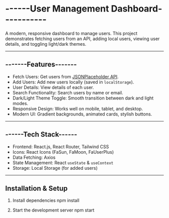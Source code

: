 # ------User Management Dashboard-----------

A modern, responsive dashboard to manage users. This project demonstrates fetching users from an API, adding local users, viewing user details, and toggling light/dark themes.

---

## -------Features-------

- Fetch Users: Get users from [JSONPlaceholder API](https://jsonplaceholder.typicode.com/users).
- Add Users: Add new users locally (saved in `localStorage`).
- User Details: View details of each user.
- Search Functionality: Search users by name or email.
- Dark/Light Theme Toggle: Smooth transition between dark and light modes.
- Responsive Design: Works well on mobile, tablet, and desktop.
- Modern UI: Gradient backgrounds, animated cards, stylish buttons.

---

##  ------Tech Stack------

- Frontend: React.js, React Router, Tailwind CSS  
- Icons: React Icons (FaSun, FaMoon, FaUserPlus)  
- Data Fetching: Axios  
- State Management: React `useState` & `useContext`  
- Storage: Local Storage (for added users)

---

## Installation & Setup

1. Install dependencies
 npm install

2. Start the development server
npm start
